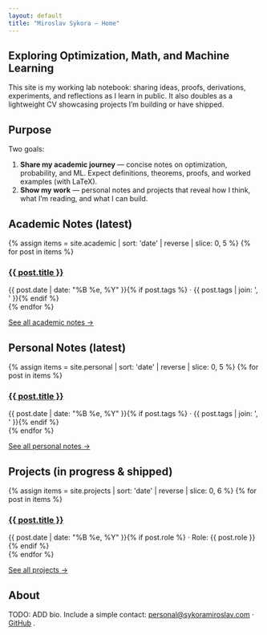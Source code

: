 ```yaml
---
layout: default
title: "Miroslav Sykora — Home"
---
```



<section class="hero" aria-labelledby="intro-title">
<h1 id="intro-title">Exploring Optimization, Math, and Machine Learning</h1>
<p class="meta">This site is my working lab notebook: sharing ideas, proofs, derivations, experiments, and reflections as I learn in public. It also doubles as a lightweight CV showcasing projects I’m building or have shipped.</p>
</section>


<section aria-labelledby="purpose-title">
<h2 id="purpose-title">Purpose</h2>
<div class="item">
<p>Two goals:</p>
<ol>
<li><strong>Share my academic journey</strong> — concise notes on optimization, probability, and ML. Expect definitions, theorems, proofs, and worked examples (with LaTeX).</li>
<li><strong>Show my work</strong> — personal notes and projects that reveal how I think, what I’m reading, and what I can build.</li>
</ol>
</div>
</section>


<section aria-labelledby="academic-title">
<h2 id="academic-title">Academic Notes (latest)</h2>
<div class="list">
{% assign items = site.academic | sort: 'date' | reverse | slice: 0, 5 %}
{% for post in items %}
<article class="item">
<h3><a href="{{ post.url | relative_url }}">{{ post.title }}</a></h3>
<div class="meta">{{ post.date | date: "%B %e, %Y" }}{% if post.tags %} · {{ post.tags | join: ', ' }}{% endif %}</div>
</article>
{% endfor %}
<p class="meta"><a href="{{ '/pages/academic' | relative_url }}">See all academic notes →</a></p>
</div>
</section>


<section aria-labelledby="personal-title">
<h2 id="personal-title">Personal Notes (latest)</h2>
<div class="list">
{% assign items = site.personal | sort: 'date' | reverse | slice: 0, 5 %}
{% for post in items %}
<article class="item">
<h3><a href="{{ post.url | relative_url }}">{{ post.title }}</a></h3>
<div class="meta">{{ post.date | date: "%B %e, %Y" }}{% if post.tags %} · {{ post.tags | join: ', ' }}{% endif %}</div>
</article>
{% endfor %}
<p class="meta"><a href="{{ '/pages/personal' | relative_url }}">See all personal notes →</a></p>
</div>
</section>


<section aria-labelledby="projects-title">
<h2 id="projects-title">Projects (in progress & shipped)</h2>
<div class="list">
{% assign items = site.projects | sort: 'date' | reverse | slice: 0, 6 %}
{% for post in items %}
<article class="item">
<h3><a href="{{ post.url | relative_url }}">{{ post.title }}</a></h3>
<div class="meta">{{ post.date | date: "%B %e, %Y" }}{% if post.role %} · Role: {{ post.role }}{% endif %}</div>
</article>
{% endfor %}
<p class="meta"><a href="{{ '/pages/projects' | relative_url }}">See all projects →</a></p>
</div>
</section>


<section id="about" aria-labelledby="about-title">
<h2 id="about-title">About</h2>
<div class="item">
<p>TODO: ADD bio. Include a simple contact: <a href="mailto:personal@sykoramiroslav.com">personal@sykoramiroslav.com</a> · <a href="https://github.com/Mirasyko">GitHub</a> .</p>
</div>
</section>